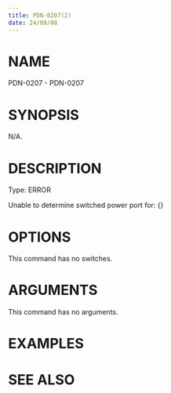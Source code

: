 ```yaml
---
title: PDN-0207(2)
date: 24/09/08
---
```


# NAME

PDN-0207 - PDN-0207

# SYNOPSIS

N/A.

# DESCRIPTION

Type: ERROR

Unable to determine switched power port for: {}

# OPTIONS

This command has no switches.

# ARGUMENTS

This command has no arguments.

# EXAMPLES

# SEE ALSO
